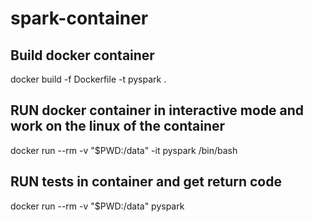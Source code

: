 # spark-container


## Build docker container
docker build -f Dockerfile -t pyspark .

## RUN docker container in interactive mode and work on the linux of the container
docker run --rm -v "$PWD:/data" -it pyspark /bin/bash

## RUN tests in container and get return code
docker run --rm -v "$PWD:/data" pyspark

